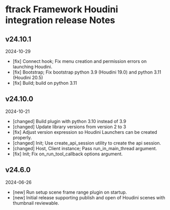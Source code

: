 # ftrack Framework Houdini integration release Notes


## v24.10.1
2024-10-29

* [fix] Connect hook; Fix menu creation and permission errors on launching Houdini.
* [fix] Bootstrap; Fix bootstrap python 3.9 (Houdini 19.0) and python 3.11 (Houdini 20.5)
* [fix] Build; build on python 3.11


## v24.10.0
2024-10-21

* [changed] Build plugin with python 3.10 instead of 3.9
* [changed] Update library versions from version 2 to 3
* [fix] Adjust version expression so Houdini Launchers can be created properly.
* [changed] Init; Use create_api_session utility to create the api session.
* [changed] Host, Client instance; Pass run_in_main_thread argument.
* [fix] Init; Fix on_run_tool_callback options argument.


## v24.6.0
2024-06-26

* [new] Run setup scene frame range plugin on startup.
* [new] Initial release supporting publish and open of Houdini scenes with thumbnail reviewable.
